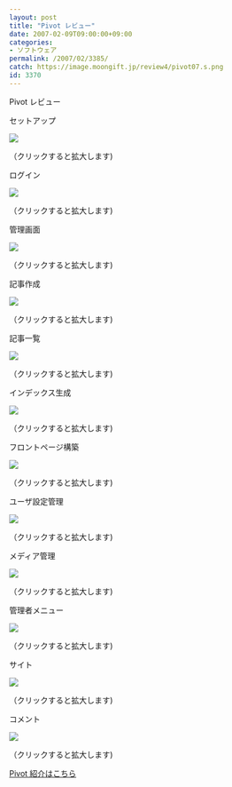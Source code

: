 ```yaml
---
layout: post
title: "Pivot レビュー"
date: 2007-02-09T09:00:00+09:00
categories:
- ソフトウェア
permalink: /2007/02/3385/
catch: https://image.moongift.jp/review4/pivot07.s.png
id: 3370
---
```

Pivot レビュー  
<!--more-->

セットアップ

  

[![](https://image.moongift.jp/review4/pivot01.s.png)](https://image.moongift.jp/review4/pivot01.png)  
  
（クリックすると拡大します)

  

ログイン

  

[![](https://image.moongift.jp/review4/pivot02.s.png)](https://image.moongift.jp/review4/pivot02.png)  
  
（クリックすると拡大します)

  

管理画面

  

[![](https://image.moongift.jp/review4/pivot03.s.png)](https://image.moongift.jp/review4/pivot03.png)  
  
（クリックすると拡大します)

  

記事作成

  

[![](https://image.moongift.jp/review4/pivot04.s.png)](https://image.moongift.jp/review4/pivot04.png)  
  
（クリックすると拡大します)

  

記事一覧

  

[![](https://image.moongift.jp/review4/pivot05.s.png)](https://image.moongift.jp/review4/pivot05.png)  
  
（クリックすると拡大します)

  

インデックス生成

  

[![](https://image.moongift.jp/review4/pivot06.s.png)](https://image.moongift.jp/review4/pivot06.png)  
  
（クリックすると拡大します)

  

フロントページ構築

  

[![](https://image.moongift.jp/review4/pivot07.s.png)](https://image.moongift.jp/review4/pivot07.png)  
  
（クリックすると拡大します)

  

ユーザ設定管理

  

[![](https://image.moongift.jp/review4/pivot08.s.png)](https://image.moongift.jp/review4/pivot08.png)  
  
（クリックすると拡大します)

  

メディア管理

  

[![](https://image.moongift.jp/review4/pivot09.s.png)](https://image.moongift.jp/review4/pivot09.png)  
  
（クリックすると拡大します)

  

管理者メニュー

  

[![](https://image.moongift.jp/review4/pivot10.s.png)](https://image.moongift.jp/review4/pivot10.png)  
  
（クリックすると拡大します)

  

サイト

  

[![](https://image.moongift.jp/review4/pivot11.s.png)](https://image.moongift.jp/review4/pivot11.png)  
  
（クリックすると拡大します)

  

コメント

  

[![](https://image.moongift.jp/review4/pivot12.s.png)](https://image.moongift.jp/review4/pivot12.png)  
  
（クリックすると拡大します)

  

[Pivot 紹介はこちら](http://oss.moongift.jp/intro/i-3381.html)

